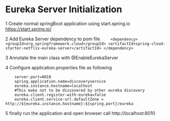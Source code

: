 # Eureka Server Initialization
1 Create normal springBoot application using start.spring.io
    https://start.spring.io/

2 Add Eureka Server dependency to pom file
`   
    <dependency>
        <groupId>org.springframework.cloud</groupId>
        <artifactId>spring-cloud-starter-netflix-eureka-server</artifactId>
    </dependency>`
    
3 Annotate the main class with @EnableEurekaServer 
    
4 Configure application.properties file as following
        
        server.port=8010
        spring.application.name=discoveryservice
        eureka.instance.hostname=localhost
        #This make not to be discovered by other eureka discovery
        eureka.client.register-with-eureka=false
        eureka.client.service-url.defaultZone = http://${eureka.instance.hostname}:${spring.port}/eureka
    
5 finally run the application and open browser call 
    http://localhost:8010
